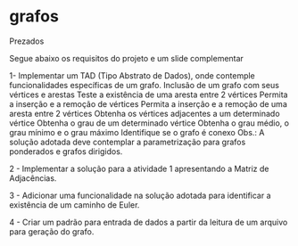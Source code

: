 # grafos


Prezados


Segue abaixo os requisitos do projeto e um slide complementar


1- Implementar um TAD (Tipo Abstrato de Dados), onde contemple funcionalidades específicas de um grafo.
Inclusão de um grafo com seus vértices e arestas
Teste a existência de uma aresta entre 2 vértices
Permita a inserção e a remoção de vértices
Permita a inserção e a remoção de uma aresta entre 2 vértices
Obtenha os vértices adjacentes a um determinado vértice
Obtenha o grau de um determinado vértice 
Obtenha o grau médio, o grau mínimo e o grau máximo
Identifique se o grafo é conexo
Obs.: A solução adotada deve contemplar a parametrização para grafos ponderados e grafos dirigidos.

2 - Implementar a solução para a atividade 1 apresentando a Matriz de Adjacências.

3 - Adicionar uma funcionalidade na solução adotada para identificar a existência de um caminho de Euler.

4 - Criar um padrão para entrada de dados a partir da leitura de um arquivo para geração do grafo.
